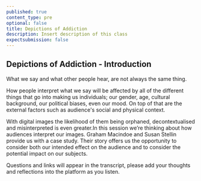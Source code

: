 ```yaml
---
published: true
content_type: pre
optional: false
title: Depictions of Addiction
description: Insert description of this class
expectsubmission: false
---
```

## Depictions of Addiction - Introduction

What we say and what other people hear, are not always the same thing. 

How people interpret what we say will be affected by all of the different things that go into making us individuals; our gender, age, cultural background, our political biases, even our mood. On top of that are the external factors such as audience's social and physical context. 

With digital images the likelihood of them being orphaned, decontextualised and misinterpreted is even greater.In this session we’re thinking about how audiences interpret our images. Graham Macindoe and Susan Stellin provide us with a case study. Their story offers us the opportunity to consider both our intended effect on the audience and to consider the potential impact on our subjects.

Questions and links will appear in the transcript, please add your thoughts and reflections into the platform as you listen.
